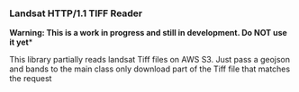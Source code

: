 ### Landsat HTTP/1.1 TIFF Reader

**Warning: This is a work in progress and still in development. Do NOT use it yet***

This library partially reads landsat Tiff files on AWS S3. Just pass a geojson and bands to the main class only download part of the Tiff file that matches the request
